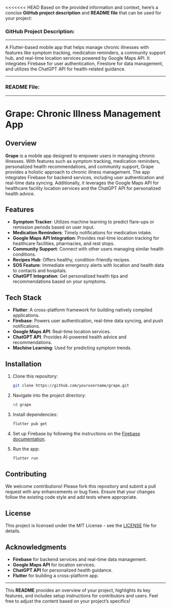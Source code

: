 <<<<<<< HEAD
Based on the provided information and context, here’s a concise **GitHub project description** and **README file** that can be used for your project:

### GitHub Project Description:
---

A Flutter-based mobile app that helps manage chronic illnesses with features like symptom tracking, medication reminders, a community support hub, and real-time location services powered by Google Maps API. It integrates Firebase for user authentication, Firestore for data management, and utilizes the ChatGPT API for health-related guidance.

---

### README File:
---

# Grape: Chronic Illness Management App

## Overview

**Grape** is a mobile app designed to empower users in managing chronic illnesses. With features such as symptom tracking, medication reminders, personalized health recommendations, and community support, Grape provides a holistic approach to chronic illness management. The app integrates Firebase for backend services, including user authentication and real-time data syncing. Additionally, it leverages the Google Maps API for healthcare facility location services and the ChatGPT API for personalized health advice.

## Features

- **Symptom Tracker**: Utilizes machine learning to predict flare-ups or remission periods based on user input.
- **Medication Reminders**: Timely notifications for medication intake.
- **Google Maps API Integration**: Provides real-time location tracking for healthcare facilities, pharmacies, and rest stops.
- **Community Support**: Connect with other users managing similar health conditions.
- **Recipes Hub**: Offers healthy, condition-friendly recipes.
- **SOS Feature**: Immediate emergency alerts with location and health data to contacts and hospitals.
- **ChatGPT Integration**: Get personalized health tips and recommendations based on your symptoms.

## Tech Stack

- **Flutter**: A cross-platform framework for building natively compiled applications.
- **Firebase**: Powers user authentication, real-time data syncing, and push notifications.
- **Google Maps API**: Real-time location services.
- **ChatGPT API**: Provides AI-powered health advice and recommendations.
- **Machine Learning**: Used for predicting symptom trends.

## Installation

1. Clone this repository:
   ```bash
   git clone https://github.com/yourusername/grape.git
   ```

2. Navigate into the project directory:
   ```bash
   cd grape
   ```

3. Install dependencies:
   ```bash
   flutter pub get
   ```

4. Set up Firebase by following the instructions on the [Firebase documentation](https://firebase.google.com/docs/flutter/setup).

5. Run the app:
   ```bash
   flutter run
   ```

## Contributing

We welcome contributions! Please fork this repository and submit a pull request with any enhancements or bug fixes. Ensure that your changes follow the existing code style and add tests where appropriate.

## License

This project is licensed under the MIT License - see the [LICENSE](LICENSE) file for details.

## Acknowledgments

- **Firebase** for backend services and real-time data management.
- **Google Maps API** for location services.
- **ChatGPT API** for personalized health guidance.
- **Flutter** for building a cross-platform app.

---

This **README** provides an overview of your project, highlights its key features, and includes setup instructions for contributors and users. Feel free to adjust the content based on your project’s specifics!
